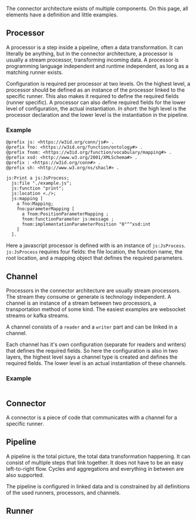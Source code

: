 The connector architecture exists of multiple components. On this page, all elements have a definition and little examples.

## Processor

A processor is a step inside a pipeline, often a data transformation. It can literally be anything, but in the connector architecture, a processor is usually a stream processor, transforming incoming data.
A processor is programming language independent and runtime independent, as long as a matching runner exists. 

Configuration is required per processor at two levels. On the highest level, a processor should be defined as an instance of the processor linked to the specific runner. This also makes it required to define the required fields (runner specific). A processor can also define required fields for the lower level of configuration, the actual instantiation.
_In short_: the high level is the processor declaration and the lower level is the instantiation in the pipeline.

### Example

```turtle
@prefix js: <https://w3id.org/conn/js#> .
@prefix fno: <https://w3id.org/function/ontology#> .
@prefix fnom: <https://w3id.org/function/vocabulary/mapping#> .
@prefix xsd: <http://www.w3.org/2001/XMLSchema#> .
@prefix : <https://w3id.org/conn#> .
@prefix sh: <http://www.w3.org/ns/shacl#> .

js:Print a js:JsProcess;
  js:file "./example.js";
  js:function "print";
  js:location <./>;
  js:mapping [
    a fno:Mapping;
    fno:parameterMapping [
      a fnom:PositionParameterMapping ;
      fnom:functionParameter js:message ;
      fnom:implementationParameterPosition "0"^^xsd:int
    ]
  ].
```

Here a javascript processor is defined with is an instance of `js:JsProcess`. `js:JsProcess` requires four fields: the file location, the function name, the root location, and a mapping object that defines the required parameters.


## Channel

Processors in the connector architecture are usually stream processors. The stream they consume or generate is technology independent. A channel is an instance of a stream between two processors, a transportation method of some kind. The easiest examples are websocket streams or kafka streams.

A channel consists of a `reader` and a `writer` part and can be linked in a channel.

Each channel has it's own configuration (separate for readers and writers) that defines the required fields. So here the configuration is also in two layers, the highest level says a channel type is created and defines the required fields. The lower level is an actual instantiation of these channels.

### Example

```turtle

```


## Connector

A connector is a piece of code that communicates with a channel for a specific runner.


## Pipeline

A pipeline is the total picture, the total data transformation happening. It can consist of multiple steps that link together. It does not have to be an easy left-to-right flow. Cycles and aggregations and everything in between are also supported.

The pipeline is configured in linked data and is constrained by all definitions of the used runners, processors, and channels.


## Runner

